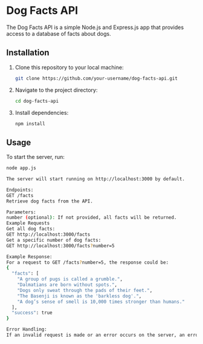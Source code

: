# Dog Facts API

The Dog Facts API is a simple Node.js and Express.js app that provides access to a database of facts about dogs.

## Installation

1. Clone this repository to your local machine:

    ```bash
    git clone https://github.com/your-username/dog-facts-api.git
    ```

2. Navigate to the project directory:

    ```bash
    cd dog-facts-api
    ```

3. Install dependencies:

    ```bash
    npm install
    ```

## Usage

To start the server, run:

```bash
node app.js

The server will start running on http://localhost:3000 by default.

Endpoints:
GET /facts
Retrieve dog facts from the API.

Parameters:
number (optional): If not provided, all facts will be returned.
Example Requests
Get all dog facts:
GET http://localhost:3000/facts
Get a specific number of dog facts:
GET http://localhost:3000/facts?number=5

Example Response:
For a request to GET /facts?number=5, the response could be:
{
  "facts": [
    "A group of pugs is called a grumble.",
    "Dalmatians are born without spots.",
    "Dogs only sweat through the pads of their feet.",
    "The Basenji is known as the 'barkless dog'.",
    "A dog’s sense of smell is 10,000 times stronger than humans."
  ],
  "success": true
}

Error Handling:
If an invalid request is made or an error occurs on the server, an error response will be returned.

